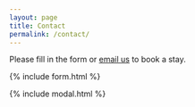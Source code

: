 ```yaml
---
layout: page
title: Contact
permalink: /contact/
---
```



Please fill in the form or [email us](mailto:{{site.email}}) to book a stay.

{% include form.html %}

{% include modal.html %}
